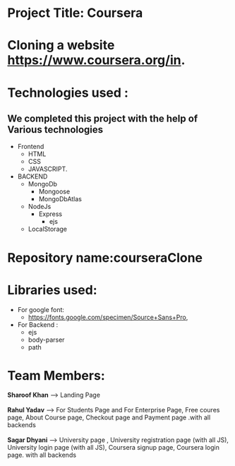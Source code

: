 # Project Title: Coursera
 
# Cloning  a website https://www.coursera.org/in. 

# Technologies used :
## We completed this project with the help of Various technologies
* Frontend
    * HTML
    * CSS
    * JAVASCRIPT.
* BACKEND
    * MongoDb
        * Mongoose
        * MongoDbAtlas
    * NodeJs
        * Express
            * ejs
    * LocalStorage
    
# Repository name:courseraClone
<!-- courseraClone -->

# Libraries used:
* For google font: 
    * https://fonts.google.com/specimen/Source+Sans+Pro,
* For Backend : 
    * ejs
    * body-parser
    * path
    


# Team Members:

<strong>Sharoof Khan</strong> --> Landing Page
<br><br>
<strong>Rahul Yadav</strong> -->  For Students Page and For Enterprise Page, Free coures page, About Course page, Checkout page and Payment page .with all backends
<br><br>
<strong>Sagar Dhyani</strong> --> University page , University registration page (with all JS), University login page (with all JS), Coursera signup page, Coursera login page. with all backends
